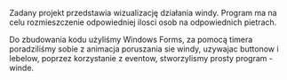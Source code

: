 Zadany projekt przedstawia wizualizację działania windy. Program ma na celu rozmieszczenie odpowiedniej ilosci osob na odpowiednich pietrach.

Do zbudowania kodu użyliśmy Windows Forms, za pomocą timera poradziliśmy sobie z animacja poruszania sie windy, uzywajac buttonow i lebelow, poprzez korzystanie z eventow, stworzylismy prosty program - winde.

